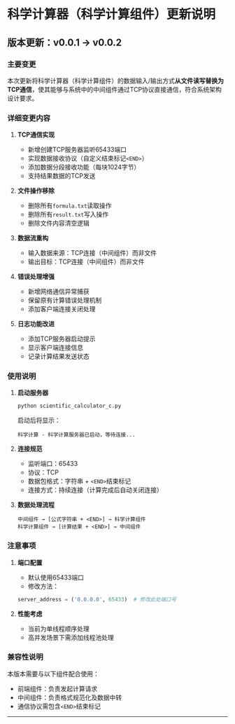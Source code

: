 # 科学计算器（科学计算组件）更新说明

## 版本更新：v0.0.1 → v0.0.2

### 主要变更

本次更新将科学计算器（科学计算组件）的数据输入/输出方式**从文件读写替换为TCP通信**，使其能够与系统中的中间组件通过TCP协议直接通信，符合系统架构设计要求。

### 详细变更内容

1. **TCP通信实现**
   - 新增创建TCP服务器监听65433端口
   - 实现数据接收协议（自定义结束标记`<END>`）
   - 添加数据分段接收功能（每块1024字节）
   - 支持结果数据的TCP发送

2. **文件操作移除**
   - 删除所有`formula.txt`读取操作
   - 删除所有`result.txt`写入操作
   - 删除文件内容清空逻辑

3. **数据流重构**
   - 输入数据来源：TCP连接（中间组件）而非文件
   - 输出目标：TCP连接（中间组件）而非文件

4. **错误处理增强**
   - 新增网络通信异常捕获
   - 保留原有计算错误处理机制
   - 添加客户端连接关闭处理

5. **日志功能改进**
   - 添加TCP服务器启动提示
   - 显示客户端连接信息
   - 记录计算结果发送状态

### 使用说明

1. **启动服务器**
   ```bash
   python scientific_calculator_c.py
   ```
   启动后将显示：
   ```
   科学计算 - 科学计算服务器已启动，等待连接...
   ```

2. **连接规范**
   - 监听端口：65433
   - 协议：TCP
   - 数据包格式：字符串 + `<END>`结束标记
   - 连接方式：持续连接（计算完成后自动关闭连接）

3. **数据处理流程**
   ```
   中间组件 → [公式字符串 + <END>] → 科学计算组件
   科学计算组件 → [计算结果 + <END>] → 中间组件
   ```

### 注意事项


1. **端口配置**
   - 默认使用65433端口
   - 修改方法：
   ```python
   server_address = ('0.0.0.0', 65433)  # 修改此处端口号
   ```

2. **性能考虑**
   - 当前为单线程顺序处理
   - 高并发场景下需添加线程池处理

### 兼容性说明

本版本需要与以下组件配合使用：
- 前端组件：负责发起计算请求
- 中间组件：负责格式规范化及数据中转
- 通信协议需包含`<END>`结束标记

---

